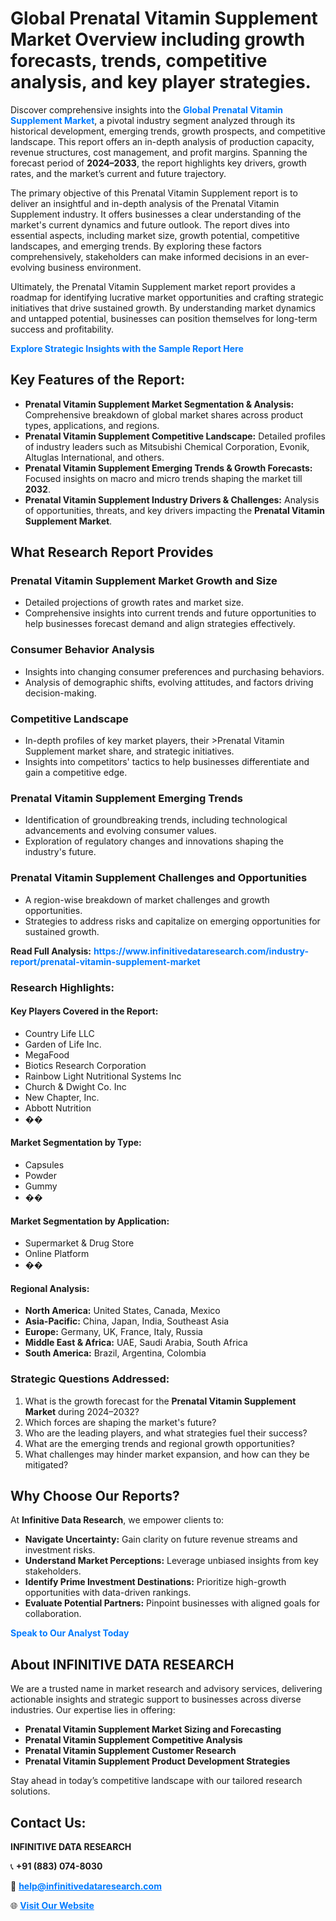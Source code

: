 <h1>Global Prenatal Vitamin Supplement Market Overview including growth forecasts, trends, competitive analysis, and key player strategies.</h1>
<p>
Discover comprehensive insights into the 
<a href="https://www.infinitivedataresearch.com/industry-report/prenatal-vitamin-supplement-market" rel="dofollow" style="color: #007BFF; text-decoration: none;"><strong>Global Prenatal Vitamin Supplement Market</strong></a>, a pivotal industry segment analyzed through its historical development, emerging trends, growth prospects, and competitive landscape. This report offers an in-depth analysis of production capacity, revenue structures, cost management, and profit margins. Spanning the forecast period of <strong>2024–2033</strong>, the report highlights key drivers, growth rates, and the market’s current and future trajectory.
</p>
<p>
The primary objective of this Prenatal Vitamin Supplement report is to deliver an insightful and in-depth analysis of the Prenatal Vitamin Supplement industry. It offers businesses a clear understanding of the market's current dynamics and future outlook. The report dives into essential aspects, including market size, growth potential, competitive landscapes, and emerging trends. By exploring these factors comprehensively, stakeholders can make informed decisions in an ever-evolving business environment.
</p>
<p>
Ultimately, the Prenatal Vitamin Supplement market report provides a roadmap for identifying lucrative market opportunities and crafting strategic initiatives that drive sustained growth. By understanding market dynamics and untapped potential, businesses can position themselves for long-term success and profitability.
</p>
<p>
<a href="https://www.infinitivedataresearch.com/request-sample/reportId=109987" style="color: #007BFF; text-decoration: none;"><strong>Explore Strategic Insights with the Sample Report Here</strong></a>
</p>

<h2>Key Features of the Report:</h2>
<ul>
<li><strong>Prenatal Vitamin Supplement Market Segmentation & Analysis:</strong> Comprehensive breakdown of global market shares across product types, applications, and regions.</li>
<li><strong>Prenatal Vitamin Supplement Competitive Landscape:</strong> Detailed profiles of industry leaders such as Mitsubishi Chemical Corporation, Evonik, Altuglas International, and others.</li>
<li><strong>Prenatal Vitamin Supplement Emerging Trends & Growth Forecasts:</strong> Focused insights on macro and micro trends shaping the market till <strong>2032</strong>.</li>
<li><strong>Prenatal Vitamin Supplement Industry Drivers & Challenges:</strong> Analysis of opportunities, threats, and key drivers impacting the <strong>Prenatal Vitamin Supplement Market</strong>.</li>
</ul>

<h2>What Research Report Provides</h2>
<h3>Prenatal Vitamin Supplement Market Growth and Size</h3>
<ul>
<li>Detailed projections of growth rates and market size.</li>
<li>Comprehensive insights into current trends and future opportunities to help businesses forecast demand and align strategies effectively.</li>
</ul>

<h3>Consumer Behavior Analysis</h3>
<ul>
<li>Insights into changing consumer preferences and purchasing behaviors.</li>
<li>Analysis of demographic shifts, evolving attitudes, and factors driving decision-making.</li>
</ul>

<h3>Competitive Landscape</h3>
<ul>
<li>In-depth profiles of key market players, their >Prenatal Vitamin Supplement market share, and strategic initiatives.</li>
<li>Insights into competitors' tactics to help businesses differentiate and gain a competitive edge.</li>
</ul>

<h3>Prenatal Vitamin Supplement Emerging Trends</h3>
<ul>
<li>Identification of groundbreaking trends, including technological advancements and evolving consumer values.</li>
<li>Exploration of regulatory changes and innovations shaping the industry's future.</li>
</ul>

<h3>Prenatal Vitamin Supplement Challenges and Opportunities</h3>
<ul>
<li>A region-wise breakdown of market challenges and growth opportunities.</li>
<li>Strategies to address risks and capitalize on emerging opportunities for sustained growth.</li>
</ul>
<p><strong>Read Full Analysis:</strong> <a href="https://www.infinitivedataresearch.com/industry-report/prenatal-vitamin-supplement-market" rel="dofollow" style="color: #007BFF; text-decoration: none;"><strong>https://www.infinitivedataresearch.com/industry-report/prenatal-vitamin-supplement-market</strong></a></p>
<h3>Research Highlights:</h3>
<h4>Key Players Covered in the Report:</h4>
<ul><li>Country Life LLC</li><li>Garden of Life Inc.</li><li>MegaFood</li><li>Biotics Research Corporation</li><li>Rainbow Light Nutritional Systems Inc</li><li>Church &amp; Dwight Co. Inc</li><li>New Chapter, Inc.</li><li>Abbott Nutrition</li><li>��</li></ul>
<h4>Market Segmentation by Type:</h4>
<ul><li>Capsules</li><li>Powder</li><li>Gummy</li><li>��</li></ul>
<h4>Market Segmentation by Application:</h4>
<ul><li>Supermarket &amp; Drug Store</li><li>Online Platform</li><li>��</li></ul>

<h4>Regional Analysis:</h4>
<ul>
<li><strong>North America:</strong> United States, Canada, Mexico</li>
<li><strong>Asia-Pacific:</strong> China, Japan, India, Southeast Asia</li>
<li><strong>Europe:</strong> Germany, UK, France, Italy, Russia</li>
<li><strong>Middle East & Africa:</strong> UAE, Saudi Arabia, South Africa</li>
<li><strong>South America:</strong> Brazil, Argentina, Colombia</li>
</ul>

<h3>Strategic Questions Addressed:</h3>
<ol>
<li>What is the growth forecast for the <strong>Prenatal Vitamin Supplement Market</strong> during 2024–2032?</li>
<li>Which forces are shaping the market's future?</li>
<li>Who are the leading players, and what strategies fuel their success?</li>
<li>What are the emerging trends and regional growth opportunities?</li>
<li>What challenges may hinder market expansion, and how can they be mitigated?</li>
</ol>

<h2>Why Choose Our Reports?</h2>
<p>At <strong>Infinitive Data Research</strong>, we empower clients to:</p>
<ul>
<li><strong>Navigate Uncertainty:</strong> Gain clarity on future revenue streams and investment risks.</li>
<li><strong>Understand Market Perceptions:</strong> Leverage unbiased insights from key stakeholders.</li>
<li><strong>Identify Prime Investment Destinations:</strong> Prioritize high-growth opportunities with data-driven rankings.</li>
<li><strong>Evaluate Potential Partners:</strong> Pinpoint businesses with aligned goals for collaboration.</li>
</ul>
<p><a href="https://www.infinitivedataresearch.com/industry-report/prenatal-vitamin-supplement-market" rel="dofollow" style="color: #007BFF; text-decoration: none;"><strong>Speak to Our Analyst Today</strong></a></p>

<h2>About INFINITIVE DATA RESEARCH</h2>
<p>We are a trusted name in market research and advisory services, delivering actionable insights and strategic support to businesses across diverse industries. Our expertise lies in offering:</p>
<ul>
<li><strong>Prenatal Vitamin Supplement Market Sizing and Forecasting</strong></li>
<li><strong>Prenatal Vitamin Supplement Competitive Analysis</strong></li>
<li><strong>Prenatal Vitamin Supplement Customer Research</strong></li>
<li><strong>Prenatal Vitamin Supplement Product Development Strategies</strong></li>
</ul>
<p>Stay ahead in today’s competitive landscape with our tailored research solutions.</p>

<h2>Contact Us:</h2>
<p><strong>INFINITIVE DATA RESEARCH</strong></p>
<p>📞 <strong>+91 (883) 074-8030</strong></p>
<p>📧 <strong><a href="mailto:help@infinitivedataresearch.com" style="color: #007BFF;">help@infinitivedataresearch.com</a></strong></p>
<p>🌐 <strong><a href="https://www.infinitivedataresearch.com" rel="dofollow" style="color: #007BFF;">Visit Our Website</a></strong></p>